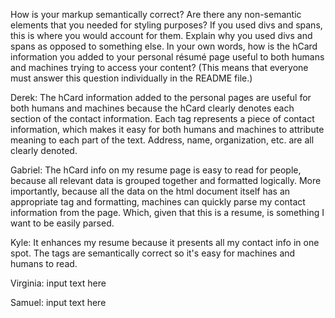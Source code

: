 How is your markup semantically correct?
Are there any non-semantic elements that you needed for styling purposes? If you used divs and spans, this is where you would account for them. Explain why you used divs and spans as opposed to something else.
In your own words, how is the hCard information you added to your personal résumé page useful to both humans and machines trying to access your content? (This means that everyone must answer this question individually in the README file.)






Derek:
The hCard information added to the personal pages are useful for both humans and machines because the hCard clearly denotes each section of the contact information. Each tag represents a piece of contact information, which makes it easy for both humans and machines to attribute meaning to each part of the text. Address, name, organization, etc. are all clearly denoted.

Gabriel:
The hCard info on my resume page is easy to read for people, because all relevant data is grouped together and formatted logically. More importantly, because all the data on the html document itself has an appropriate tag and formatting, machines can quickly parse my contact information from the page. Which, given that this is a resume, is something I want to be easily parsed. 

Kyle:
It enhances my resume because it presents all my contact info in one spot. The tags are semantically correct so it's easy for machines and humans to read.

Virginia:
input text here

Samuel:
input text here
